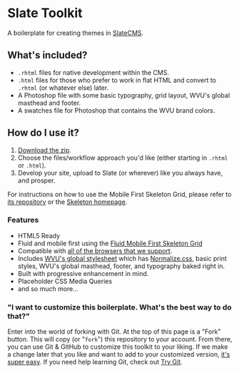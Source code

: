 Slate Toolkit
=============

A boilerplate for creating themes in [SlateCMS](http://slatecms.wvu.edu).

## What's included?
 * `.rhtml` files for native development within the CMS.
 * `.html` files for those who prefer to work in flat HTML and convert to `.rhtml` (or whatever else) later. 
 * A Photoshop file with some basic typography, grid layout, WVU's global masthead and footer. 
 * A swatches file for Photoshop that contains the WVU brand colors.


## How do I use it?
1. [Download the zip](https://github.com/wvuweb/slate-toolkit/archive/master.zip).  
2. Choose the files/workflow approach you'd like (either starting in `.rhtml` or `.html`).
3. Develop your site, upload to Slate (or wherever) like you always have, and prosper.

For instructions on how to use the Mobile First Skeleton Grid, please refer to [its repository](https://github.com/adamjohnson/Skeleton) or the [Skeleton homepage](http://www.getskeleton.com/).

### Features
 * HTML5 Ready
 * Fluid and mobile first using the [Fluid Mobile First Skeleton Grid](https://github.com/adamjohnson/Skeleton-fluid-mobile-first)
 * Compatible with [all of the browsers that we support](https://brand.wvu.edu/web_standards).
 * Includes [WVU's global stylesheet](http://slate.wvu.edu/themes/shared/scss/v4/stylesheets/global-v4.css) which has [Normalize.css](http://necolas.github.io/normalize.css/), basic print styles, WVU's global masthead, footer, and typography baked right in.
 * Built with progressive enhancement in mind.
 * Placeholder CSS Media Queries
 * and so much more...

### "I want to customize this boilerplate. What's the best way to do that?"

Enter into the world of forking with Git. At the top of this page is a "Fork" button. This will copy (or "`fork`") this repository to your account. From there, you can use Git & GitHub to customize this toolkit to your liking. If we make a change later that you like and want to add to your customized version, [it's super easy](https://help.github.com/articles/fork-a-repo). If you need help learning Git, check out [Try Git](http://try.github.io).